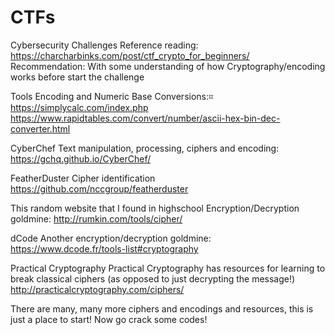 # CTFs
Cybersecurity Challenges
Reference reading: https://charcharbinks.com/post/ctf_crypto_for_beginners/
Recommendation: With some understanding of how Cryptography/encoding works before start the challenge


Tools
Encoding and Numeric Base Conversions:⌗
https://simplycalc.com/index.php https://www.rapidtables.com/convert/number/ascii-hex-bin-dec-converter.html

CyberChef
Text manipulation, processing, ciphers and encoding: https://gchq.github.io/CyberChef/

FeatherDuster
Cipher identification https://github.com/nccgroup/featherduster

This random website that I found in highschool
Encryption/Decryption goldmine: http://rumkin.com/tools/cipher/

dCode
Another encryption/decryption goldmine: https://www.dcode.fr/tools-list#cryptography

Practical Cryptography
Practical Cryptography has resources for learning to break classical ciphers (as opposed to just decrypting the message!) http://practicalcryptography.com/ciphers/

There are many, many more ciphers and encodings and resources, this is just a place to start! Now go crack some codes!
